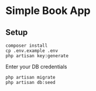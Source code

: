 # Simple Book App

## Setup

~~~
composer install
cp .env.example .env
php artisan key:generate
~~~
Enter your DB credentials

~~~
php artisan migrate
php artisan db:seed
~~~
